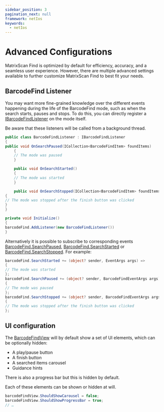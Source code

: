 ```yaml
---
sidebar_position: 3
pagination_next: null
framework: netIos
keywords:
  - netIos
---
```


# Advanced Configurations

MatrixScan Find is optimized by default for efficiency, accuracy, and a seamless user experience. However, there are multiple advanced settings available to further customize MatrixScan Find to best fit your needs.

## BarcodeFind Listener

You may want more fine-grained knowledge over the different events happening during the life of the BarcodeFind mode, such as when the search starts, pauses and stops. To do this, you can directly register a [IBarcodeFindListener](https://docs.scandit.com/6.28/data-capture-sdk/dotnet.ios/barcode-capture/api/barcode-find-listener.html#interface-scandit.datacapture.barcode.find.IBarcodeFindListener) on the mode itself.

Be aware that these listeners will be called from a background thread.

```csharp
public class BarcodeFindListener : IBarcodeFindListener
{
public void OnSearchPaused(ICollection<BarcodeFindItem> foundItems)
    {
    // The mode was paused
    }

    public void OnSearchStarted()
    {
    // The mode was started
    }

    public void OnSearchStopped(ICollection<BarcodeFindItem> foundItems)
{
// The mode was stopped after the finish button was clicked
}
}

private void Initialize()
{
barcodeFind.AddListener(new BarcodeFindListener())
}
```

Alternatively it is possible to subscribe to corresponding events [BarcodeFind.SearchPaused](https://docs.scandit.com/6.28/data-capture-sdk/dotnet.ios/barcode-capture/api/barcode-find.html#property-scandit.datacapture.barcode.find.BarcodeFind.SearchPaused), [BarcodeFind.SearchStarted](https://docs.scandit.com/6.28/data-capture-sdk/dotnet.ios/barcode-capture/api/barcode-find.html#property-scandit.datacapture.barcode.find.BarcodeFind.SearchStarted) or [BarcodeFind.SearchStopped](https://docs.scandit.com/6.28/data-capture-sdk/dotnet.ios/barcode-capture/api/barcode-find.html#property-scandit.datacapture.barcode.find.BarcodeFind.SearchStopped). For example:

```csharp
barcodeFind.SearchStarted += (object? sender, EventArgs args) =>
{
// The mode was started
};
barcodeFind.SearchPaused += (object? sender, BarcodeFindEventArgs args) =>
{
// The mode was paused
};
barcodeFind.SearchStopped += (object? sender, BarcodeFindEventArgs args) =>
{
// The mode was stopped after the finish button was clicked
};
```

## UI configuration

The [BarcodeFindView](https://docs.scandit.com/6.28/data-capture-sdk/dotnet.ios/barcode-capture/api/ui/barcode-find-view.html#class-scandit.datacapture.barcode.find.ui.BarcodeFindView) will by default show a set of UI elements, which can be optionally hidden:

- A play/pause button
- A finish button
- A searched items carousel
- Guidance hints

There is also a progress bar but this is hidden by default.

Each of these elements can be shown or hidden at will.

```csharp
barcodeFindView.ShouldShowCarousel = false;
barcodeFindView.ShouldShowProgressBar = true;
// …
```
